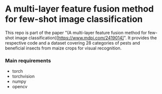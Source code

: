 # A multi-layer feature fusion method for few-shot image classification
This repo is part of the paper "(A multi-layer feature fusion method for few-shot image classification)[https://www.mdpi.com/2419014]". It provides the respective code and a dataset covering 28 categories of pests and beneficial insects from maize crops for visual recognition.

### Main requirements
- torch
- torchvision
- numpy
- opencv
